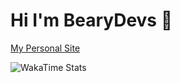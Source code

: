 # Hi I'm BearyDevs 👋

[My Personal Site](https://bearydevs.com)

![WakaTime Stats](https://wakatime.com/share/@3b5f442c-0f4a-4621-9df5-3641fafed13f/ef0d82b6-dfd8-4350-a869-173358d5c7c6.svg)
